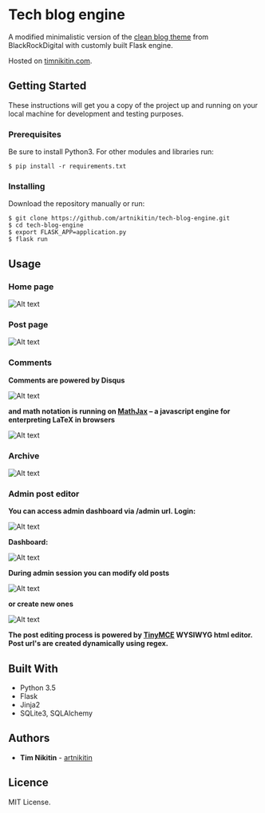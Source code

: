# Tech blog engine

A modified minimalistic version of the [clean blog theme](https://github.com/BlackrockDigital/startbootstrap-clean-blog) from BlackRockDigital with customly built Flask engine. 

Hosted on [timnikitin.com](https://timnikitin.com).

## Getting Started

These instructions will get you a copy of the project up and running on your local machine for development and testing purposes.

### Prerequisites

Be sure to install Python3. For other modules and libraries run:

```
$ pip install -r requirements.txt
```

### Installing

Download the repository manually or run:

```
$ git clone https://github.com/artnikitin/tech-blog-engine.git
$ cd tech-blog-engine
$ export FLASK_APP=application.py
$ flask run
```

## Usage

### Home page


![Alt text](static/img/blog_home.png?raw=true)

### Post page


![Alt text](static/img/blog_post.png?raw=true)

### Comments


**Comments are powered by Disqus**

![Alt text](static/img/blog_comments.png?raw=true)

**and math notation is running on [MathJax](https://www.mathjax.org) – a javascript engine for enterpreting LaTeX in browsers**

![Alt text](static/img/blog_math.png?raw=true)

### Archive


![Alt text](static/img/blog_archive.png?raw=true)

### Admin post editor

**You can access admin dashboard via /admin url. Login:**

![Alt text](static/img/blog_login.png?raw=true)

**Dashboard:**

![Alt text](static/img/blog_admin.png?raw=true)

**During admin session you can modify old posts**

![Alt text](static/img/blog_modifypost.png?raw=true)

**or create new ones**

![Alt text](static/img/blog_newpost.png?raw=true)

**The post editing process is powered by [TinyMCE](https://www.tiny.cloud) WYSIWYG html editor. Post url's are created dynamically using regex.**

## Built With

* Python 3.5
* Flask
* Jinja2
* SQLite3, SQLAlchemy

## Authors

* **Tim Nikitin** - [artnikitin](https://github.com/artnikitin)

## Licence

MIT License.

